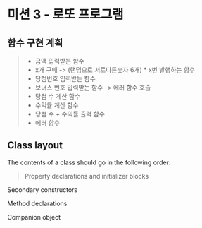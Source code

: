 # 미션 3 - 로또 프로그램

##  함수 구현 계획

> * 금액 입력받는 함수
> * x개 구매 -> (랜덤으로 서로다른숫자 6개) * x번 발행하는 함수
> * 당첨번호 입력받는 함수
> * 보너스 번호 입력받는 함수 -> 에러 함수 호출
> * 당첨 수 계산 함수
> * 수익률 계산 함수
> * 당첨 수 + 수익률 출력 함수
> * 에러 함수

## Class layout
The contents of a class should go in the following order:
>
> Property declarations and initializer blocks
  
  Secondary constructors
  
  Method declarations
  
  Companion object